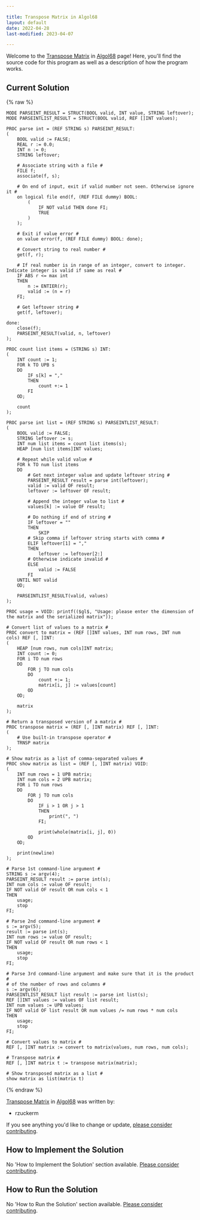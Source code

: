 ```yaml
---

title: Transpose Matrix in Algol68
layout: default
date: 2022-04-28
last-modified: 2023-04-07

---
```


Welcome to the [Transpose Matrix](https://sampleprograms.io/projects/transpose-matrix) in [Algol68](https://sampleprograms.io/languages/algol68) page! Here, you'll find the source code for this program as well as a description of how the program works.

## Current Solution

{% raw %}

```algol68
MODE PARSEINT_RESULT = STRUCT(BOOL valid, INT value, STRING leftover);
MODE PARSEINTLIST_RESULT = STRUCT(BOOL valid, REF []INT values);

PROC parse int = (REF STRING s) PARSEINT_RESULT:
(
    BOOL valid := FALSE;
    REAL r := 0.0;
    INT n := 0;
    STRING leftover;

    # Associate string with a file #
    FILE f;
    associate(f, s);

    # On end of input, exit if valid number not seen. Otherwise ignore it #
    on logical file end(f, (REF FILE dummy) BOOL:
        (
            IF NOT valid THEN done FI;
            TRUE
        )
    );

    # Exit if value error #
    on value error(f, (REF FILE dummy) BOOL: done);

    # Convert string to real number #
    get(f, r);

    # If real number is in range of an integer, convert to integer. Indicate integer is valid if same as real #
    IF ABS r <= max int
    THEN
        n := ENTIER(r);
        valid := (n = r)
    FI;

    # Get leftover string #
    get(f, leftover);

done:
    close(f);
    PARSEINT_RESULT(valid, n, leftover)
);

PROC count list items = (STRING s) INT:
(
    INT count := 1;
    FOR k TO UPB s
    DO
        IF s[k] = ","
        THEN
            count +:= 1
        FI
    OD;

    count
);

PROC parse int list = (REF STRING s) PARSEINTLIST_RESULT:
(
    BOOL valid := FALSE;
    STRING leftover := s;
    INT num list items = count list items(s);
    HEAP [num list items]INT values;

    # Repeat while valid value #
    FOR k TO num list items
    DO
        # Get next integer value and update leftover string #
        PARSEINT_RESULT result = parse int(leftover);
        valid := valid OF result;
        leftover := leftover OF result;

        # Append the integer value to list #
        values[k] := value OF result;

        # Do nothing if end of string #
        IF leftover = ""
        THEN
            SKIP
        # Skip comma if leftover string starts with comma #
        ELIF leftover[1] = ","
        THEN
            leftover := leftover[2:]
        # Otherwise indicate invalid #
        ELSE
            valid := FALSE
        FI
    UNTIL NOT valid
    OD;

    PARSEINTLIST_RESULT(valid, values)
);

PROC usage = VOID: printf(($gl$, "Usage: please enter the dimension of the matrix and the serialized matrix"));

# Convert list of values to a matrix #
PROC convert to matrix = (REF []INT values, INT num rows, INT num cols) REF [, ]INT:
(
    HEAP [num rows, num cols]INT matrix;
    INT count := 0;
    FOR i TO num rows
    DO
        FOR j TO num cols
        DO
            count +:= 1;
            matrix[i, j] := values[count]
        OD
    OD;

    matrix
);

# Return a transposed version of a matrix #
PROC transpose matrix = (REF [, ]INT matrix) REF [, ]INT:
(
    # Use built-in transpose operator #
    TRNSP matrix
);

# Show matrix as a list of comma-separated values #
PROC show matrix as list = (REF [, ]INT matrix) VOID:
(
    INT num rows = 1 UPB matrix;
    INT num cols = 2 UPB matrix;
    FOR i TO num rows
    DO
        FOR j TO num cols
        DO
            IF i > 1 OR j > 1
            THEN
                print(", ")
            FI;

            print(whole(matrix[i, j], 0))
        OD
    OD;

    print(newline)
);

# Parse 1st command-line argument #
STRING s := argv(4);
PARSEINT_RESULT result := parse int(s);
INT num cols := value OF result;
IF NOT valid OF result OR num cols < 1
THEN
    usage;
    stop
FI;

# Parse 2nd command-line argument #
s := argv(5);
result := parse int(s);
INT num rows := value OF result;
IF NOT valid OF result OR num rows < 1
THEN
    usage;
    stop
FI;

# Parse 3rd command-line argument and make sure that it is the product #
# of the number of rows and columns #
s := argv(6);
PARSEINTLIST_RESULT list result := parse int list(s);
REF []INT values := values OF list result;
INT num values := UPB values;
IF NOT valid OF list result OR num values /= num rows * num cols
THEN
    usage;
    stop
FI;

# Convert values to matrix #
REF [, ]INT matrix := convert to matrix(values, num rows, num cols);

# Transpose matrix #
REF [, ]INT matrix t := transpose matrix(matrix);

# Show transposed matrix as a list #
show matrix as list(matrix t)
```

{% endraw %}

[Transpose Matrix](https://sampleprograms.io/projects/transpose-matrix) in [Algol68](https://sampleprograms.io/languages/algol68) was written by:

- rzuckerm

If you see anything you'd like to change or update, [please consider contributing](https://github.com/TheRenegadeCoder/sample-programs).

## How to Implement the Solution

No 'How to Implement the Solution' section available. [Please consider contributing](https://github.com/TheRenegadeCoder/sample-programs-website).

## How to Run the Solution

No 'How to Run the Solution' section available. [Please consider contributing](https://github.com/TheRenegadeCoder/sample-programs-website).